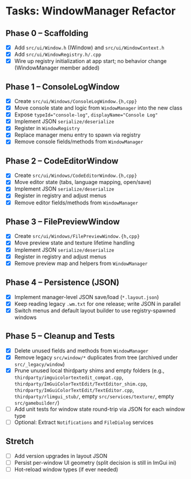 # Tasks: WindowManager Refactor

## Phase 0 – Scaffolding
- [x] Add `src/ui/Window.h` (IWindow) and `src/ui/WindowContext.h`
- [x] Add `src/ui/WindowRegistry.h/.cpp`
- [x] Wire up registry initialization at app start; no behavior change (WindowManager member added)

## Phase 1 – ConsoleLogWindow
- [x] Create `src/ui/Windows/ConsoleLogWindow.{h,cpp}`
- [x] Move console state and logic from `WindowManager` into the new class
- [x] Expose `typeId="console-log"`, `displayName="Console Log"`
- [x] Implement JSON `serialize/deserialize`
- [x] Register in `WindowRegistry`
 - [x] Replace manager menu entry to spawn via registry
- [x] Remove console fields/methods from `WindowManager`

## Phase 2 – CodeEditorWindow
- [x] Create `src/ui/Windows/CodeEditorWindow.{h,cpp}`
- [x] Move editor state (tabs, language mapping, open/save)
- [x] Implement JSON `serialize/deserialize`
- [x] Register in registry and adjust menus
- [x] Remove editor fields/methods from `WindowManager`

## Phase 3 – FilePreviewWindow
- [x] Create `src/ui/Windows/FilePreviewWindow.{h,cpp}`
- [x] Move preview state and texture lifetime handling
- [x] Implement JSON `serialize/deserialize`
- [x] Register in registry and adjust menus
- [x] Remove preview map and helpers from `WindowManager`

## Phase 4 – Persistence (JSON)
- [x] Implement manager-level JSON save/load (`*.layout.json`)
- [x] Keep reading legacy `.wm.txt` for one release; write JSON in parallel
 - [x] Switch menus and default layout builder to use registry-spawned windows

## Phase 5 – Cleanup and Tests
- [x] Delete unused fields and methods from `WindowManager`
- [x] Remove legacy `src/window/*` duplicates from tree (archived under `src/_legacy/window`)
- [x] Prune unused local thirdparty shims and empty folders (e.g., `thirdparty/imguicolortextedit_compat.cpp`, `thirdparty/ImGuiColorTextEdit/TextEditor_shim.cpp`, `thirdparty/ImGuiColorTextEdit/TextEditor.cpp`, `thirdparty/rlimgui_stub/`, empty `src/services/texture/`, empty `src/gamebuilder/`)
- [ ] Add unit tests for window state round-trip via JSON for each window type
- [ ] Optional: Extract `Notifications` and `FileDialog` services

## Stretch
- [ ] Add version upgrades in layout JSON
- [ ] Persist per-window UI geometry (split decision is still in ImGui ini)
- [ ] Hot-reload window types (if ever needed)
